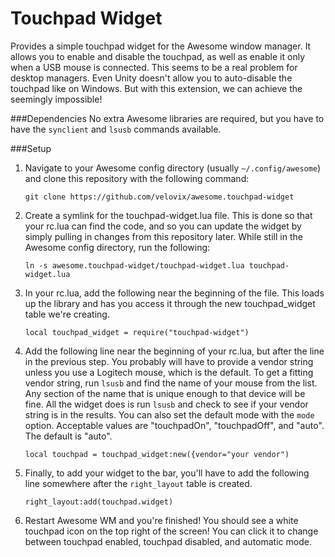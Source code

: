 # Touchpad Widget
Provides a simple touchpad widget for the Awesome window manager. It allows you to enable and disable the touchpad,
as well as enable it only when a USB mouse is connected. This seems to be a real problem for desktop managers. Even
Unity doesn't allow you to auto-disable the touchpad like on Windows. But with this extension, we can achieve the
seemingly impossible!

###Dependencies
No extra Awesome libraries are required, but you have to have the `synclient` and `lsusb` commands available.

###Setup
1. Navigate to your Awesome config directory (usually `~/.config/awesome`) and clone this repository with the following
command:

	```
	git clone https://github.com/velovix/awesome.touchpad-widget
	```
2. Create a symlink for the touchpad-widget.lua file. This is done so that your rc.lua can find the code, and so you can
update the widget by simply pulling in changes from this repository later. While still in the Awesome config directory,
run the following:

	```
	ln -s awesome.touchpad-widget/touchpad-widget.lua touchpad-widget.lua
	```
3. In your rc.lua, add the following near the beginning of the file. This loads up the library and has you access it
through the new touchpad_widget table we're creating.

	```
	local touchpad_widget = require("touchpad-widget")
	```
4. Add the following line near the beginning of your rc.lua, but after the line in the previous step. You probably will
have to provide a vendor string unless you use a Logitech mouse, which is the default. To get a fitting vendor string,
run `lsusb` and find the name of your mouse from the list. Any section of the name that is unique enough to that device
will be fine. All the widget does is run `lsusb` and check to see if your vendor string is in the results. You can also
set the default mode with the `mode` option. Acceptable values are "touchpadOn", "touchpadOff", and "auto". The default
is "auto".

	```
	local touchpad = touchpad_widget:new({vendor="your vendor")
	```
5. Finally, to add your widget to the bar, you'll have to add the following line somewhere after the `right_layout`
table is created.

	```
	right_layout:add(touchpad.widget)
	```
6. Restart Awesome WM and you're finished! You should see a white touchpad icon on the top right of the screen! You can
click it to change between touchpad enabled, touchpad disabled, and automatic mode.
